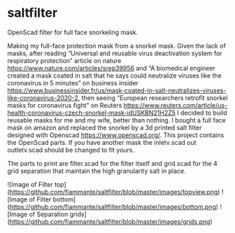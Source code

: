 # saltfilter
OpenScad filter for full face snorkeling mask.

Making my full-face protection mask from a snorkel mask. 
Given the lack of masks, after reading “Universal and reusable virus deactivation system for respiratory protection” article on nature https://www.nature.com/articles/srep39956 and “A biomedical engineer created a mask coated in salt that he says could neutralize viruses like the coronavirus in 5 minutes” on business insider https://www.businessinsider.fr/us/mask-coated-in-salt-neutralizes-viruses-like-coronavirus-2020-2, then seeing “European researchers retrofit snorkel masks for coronavirus fight” on Reuters https://www.reuters.com/article/us-health-coronavirus-czech-snorkel-mask-idUSKBN21H2Z5 I decided to build reusable masks for me and my wife, better than nothing.
I bought a full face mask on amazon and replaced the snorkel by a 3d printed salt filter designed with Openscad https://www.openscad.org/.
This project contains the OpenScad parts.
If you have another mask the inletv.scad out outletv.scad should be changed to fit yours.

The parts to print are filter.scad for the filter itself and grid.scad for the 4 grid separation that maintain the high granularity salt in place.

![Image of Filter top] (https://github.com/fiammante/saltfilter/blob/master/images/topview.png)
![Image of Filter bottom] (https://github.com/fiammante/saltfilter/blob/master/images/bottom.png)
![Image of Separation grids] (https://github.com/fiammante/saltfilter/blob/master/images/grids.png)
